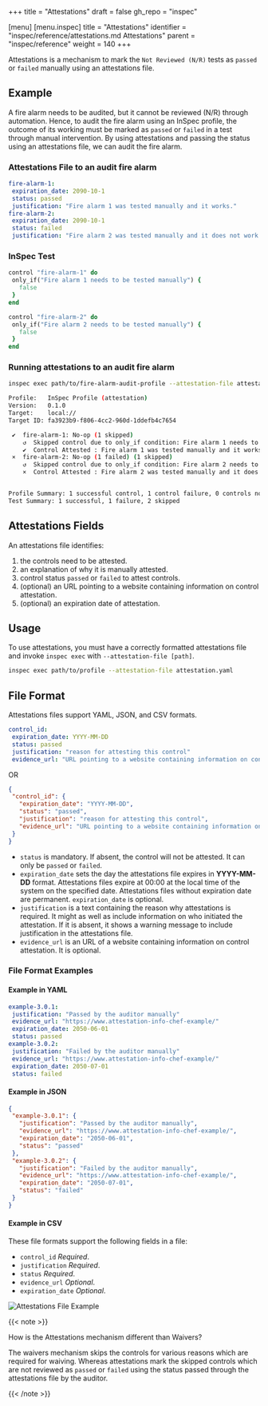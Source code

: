 +++
title = "Attestations"
draft = false
gh_repo = "inspec"

[menu]
 [menu.inspec]
   title = "Attestations"
   identifier = "inspec/reference/attestations.md Attestations"
   parent = "inspec/reference"
   weight = 140
+++

Attestations is a mechanism to mark the `Not Reviewed (N/R)` tests as `passed` or `failed` manually using an attestations file.

## Example

A fire alarm needs to be audited, but it cannot be reviewed (N/R) through automation. Hence, to audit the fire alarm using an InSpec profile, the outcome of its working must be marked as `passed` or `failed` in a test through manual intervention. By using attestations and passing the status using an attestations file, we can audit the fire alarm.

### Attestations File to an audit fire alarm

```yaml
fire-alarm-1:
 expiration_date: 2090-10-1
 status: passed
 justification: "Fire alarm 1 was tested manually and it works."
fire-alarm-2:
 expiration_date: 2090-10-1
 status: failed
 justification: "Fire alarm 2 was tested manually and it does not work."
```

### InSpec Test

```ruby
control "fire-alarm-1" do
 only_if("Fire alarm 1 needs to be tested manually") {
   false
 }
end

control "fire-alarm-2" do
 only_if("Fire alarm 2 needs to be tested manually") {
   false
 }
end
```

### Running attestations to an audit fire alarm

```bash
inspec exec path/to/fire-alarm-audit-profile --attestation-file attestation.yaml

Profile:   InSpec Profile (attestation)
Version:   0.1.0
Target:    local://
Target ID: fa3923b9-f806-4cc2-960d-1ddefb4c7654

 ✔  fire-alarm-1: No-op (1 skipped)
    ↺  Skipped control due to only_if condition: Fire alarm 1 needs to be tested manually
    ✔  Control Attested : Fire alarm 1 was tested manually and it works.
 ×  fire-alarm-2: No-op (1 failed) (1 skipped)
    ↺  Skipped control due to only_if condition: Fire alarm 2 needs to be tested manually
    ×  Control Attested : Fire alarm 2 was tested manually and it does not work.


Profile Summary: 1 successful control, 1 control failure, 0 controls not reviewed, 0 controls not applicable, 0 controls have error
Test Summary: 1 successful, 1 failure, 2 skipped
```

## Attestations Fields

An attestations file identifies:

1. the controls need to be attested.
1. an explanation of why it is manually attested.
1. control status `passed` or `failed` to attest controls.
1. (optional) an URL pointing to a website containing information on control attestation.
1. (optional) an expiration date of attestation.

## Usage

To use attestations, you must have a correctly formatted attestations file and
invoke `inspec exec` with `--attestation-file [path]`.

```bash
inspec exec path/to/profile --attestation-file attestation.yaml
```

## File Format

Attestations files support YAML, JSON, and CSV formats.

```yaml
control_id:
 expiration_date: YYYY-MM-DD
 status: passed
 justification: "reason for attesting this control"
 evidence_url: "URL pointing to a website containing information on control attestation"
```

OR

```json
{
 "control_id": {
   "expiration_date": "YYYY-MM-DD",
   "status": "passed",
   "justification": "reason for attesting this control",
   "evidence_url": "URL pointing to a website containing information on control attestation"
 }
}
```

- `status` is mandatory. If absent, the control will not be attested. It can only be `passed` or `failed`.
- `expiration_date` sets the day the attestations file expires in **YYYY-MM-DD** format. Attestations files expire at 00:00 at the local time of the system on the specified date. Attestations files without expiration date are permanent. `expiration_date` is optional.
- `justification` is a text containing the reason why attestations is required. It might as well as include information on who initiated the attestation. If it is absent, it shows a warning message to include justification in the attestations file.
- `evidence_url` is an URL of a website containing information on control attestation. It is optional.

### File Format Examples

#### Example in YAML

```yaml
example-3.0.1:
 justification: "Passed by the auditor manually"
 evidence_url: "https://www.attestation-info-chef-example/"
 expiration_date: 2050-06-01
 status: passed
example-3.0.2:
 justification: "Failed by the auditor manually"
 evidence_url: "https://www.attestation-info-chef-example/"
 expiration_date: 2050-07-01
 status: failed
```

#### Example in JSON

```json
{
 "example-3.0.1": {
   "justification": "Passed by the auditor manually",
   "evidence_url": "https://www.attestation-info-chef-example/",
   "expiration_date": "2050-06-01",
   "status": "passed"
 },
 "example-3.0.2": {
   "justification": "Failed by the auditor manually",
   "evidence_url": "https://www.attestation-info-chef-example/",
   "expiration_date": "2050-07-01",
   "status": "failed"
 }
}
```

#### Example in CSV

These file formats support the following fields in a file:

- `control_id`
   _Required_.
- `justification`
   _Required_.
- `status`
   _Required_.
- `evidence_url`
   _Optional_.
- `expiration_date`
   _Optional_.

![Attestations File Example](/images/inspec/attestations_file_excel.png)

{{< note >}}

How is the Attestations mechanism different than Waivers?

The waivers mechanism skips the controls for various reasons which are required for waiving. Whereas attestations mark the skipped controls which are not reviewed as `passed` or `failed` using the status passed through the attestations file by the auditor.

{{< /note >}}
